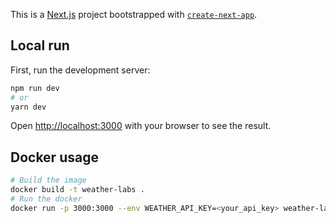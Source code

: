 This is a [Next.js](https://nextjs.org) project bootstrapped with [`create-next-app`](https://nextjs.org/docs/app/api-reference/cli/create-next-app).

## Local run

First, run the development server:

```bash
npm run dev
# or
yarn dev
```

Open [http://localhost:3000](http://localhost:3000) with your browser to see the result.

## Docker usage

```bash
# Build the image
docker build -t weather-labs .
# Run the docker
docker run -p 3000:3000 --env WEATHER_API_KEY=<your_api_key> weather-labs
```
